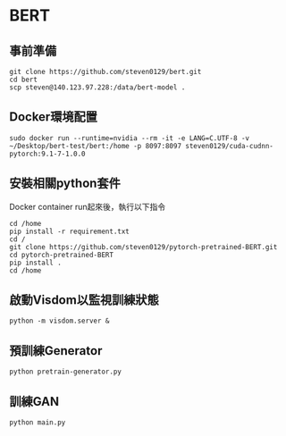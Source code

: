 # BERT

## 事前準備

```
git clone https://github.com/steven0129/bert.git
cd bert
scp steven@140.123.97.228:/data/bert-model .
```

## Docker環境配置

```
sudo docker run --runtime=nvidia --rm -it -e LANG=C.UTF-8 -v ~/Desktop/bert-test/bert:/home -p 8097:8097 steven0129/cuda-cudnn-pytorch:9.1-7-1.0.0
```

## 安裝相關python套件

Docker container run起來後，執行以下指令

```
cd /home
pip install -r requirement.txt
cd /
git clone https://github.com/steven0129/pytorch-pretrained-BERT.git
cd pytorch-pretrained-BERT
pip install .
cd /home
```

## 啟動Visdom以監視訓練狀態

```
python -m visdom.server &
```

## 預訓練Generator

```
python pretrain-generator.py
```

## 訓練GAN

```
python main.py
```
